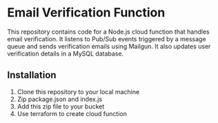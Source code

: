 # Email Verification Function

This repository contains code for a Node.js cloud function that handles email verification. It listens to Pub/Sub events triggered by a message queue and sends verification emails using Mailgun. It also updates user verification details in a MySQL database.

## Installation

1. Clone this repository to your local machine
2. Zip package.json and index.js
3. Add this zip file to your bucket
4. Use terraform to create cloud function